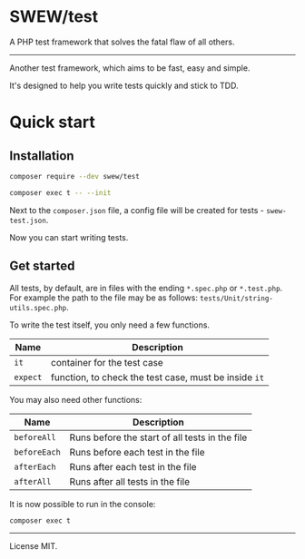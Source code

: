 # SWEW/test

A PHP test framework that solves the fatal flaw of all others.

---

Another test framework, which aims to be fast, easy and simple.

It's designed to help you write tests quickly and stick to TDD.

# Quick start

## Installation

```sh
composer require --dev swew/test

composer exec t -- --init
```

Next to the `composer.json` file, a config file will be created for tests - `swew-test.json`.

Now you can start writing tests.

## Get started

All tests, by default, are in files with the ending `*.spec.php` or `*.test.php`. For example the path to the file may be as follows: `tests/Unit/string-utils.spec.php`.

To write the test itself, you only need a few functions.

| Name | Description |
|---|---|
`it` | container for the test case
`expect` | function, to check the test case, must be inside `it`

You may also need other functions:

| Name | Description |
|---|---|
`beforeAll` | Runs before the start of all tests in the file
`beforeEach` | Runs before each test in the file
`afterEach` | Runs after each test in the file
`afterAll` | Runs after all tests in the file

It is now possible to run in the console:

```sh
composer exec t
```

---

License MIT.

